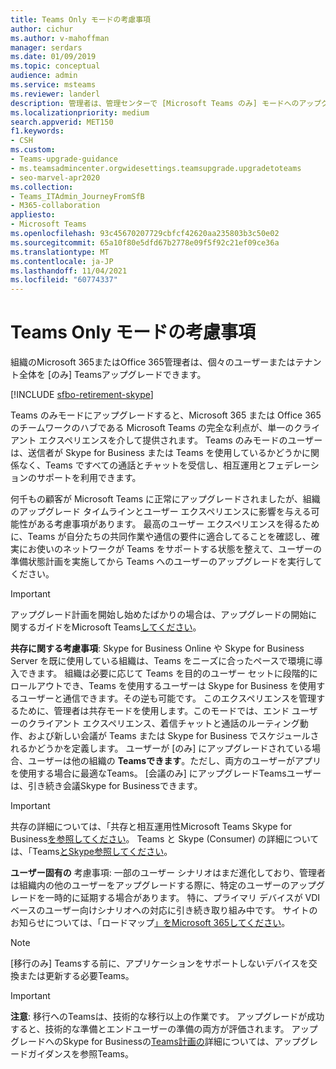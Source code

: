 ```yaml
---
title: Teams Only モードの考慮事項
author: cichur
ms.author: v-mahoffman
manager: serdars
ms.date: 01/09/2019
ms.topic: conceptual
audience: admin
ms.service: msteams
ms.reviewer: landerl
description: 管理者は、管理センターで [Microsoft Teams のみ] モードへのアップグレードを準備するMicrosoft Teams確認できます。
ms.localizationpriority: medium
search.appverid: MET150
f1.keywords:
- CSH
ms.custom:
- Teams-upgrade-guidance
- ms.teamsadmincenter.orgwidesettings.teamsupgrade.upgradetoteams
- seo-marvel-apr2020
ms.collection:
- Teams_ITAdmin_JourneyFromSfB
- M365-collaboration
appliesto:
- Microsoft Teams
ms.openlocfilehash: 93c45670207729cbfcf42620aa235803b3c50e02
ms.sourcegitcommit: 65a10f80e5dfd67b2778e09f5f92c21ef09ce36a
ms.translationtype: MT
ms.contentlocale: ja-JP
ms.lasthandoff: 11/04/2021
ms.locfileid: "60774337"
---
```

# <a name="teams-only-mode-considerations"></a>Teams Only モードの考慮事項

組織のMicrosoft 365またはOffice 365管理者は、個々のユーザーまたはテナント全体を [のみ] Teamsアップグレードできます。  

[!INCLUDE [sfbo-retirement-skype](../Skype/Hub/includes/sfbo-retirement.md)]

Teams のみモードにアップグレードすると、Microsoft 365 または Office 365 のチームワークのハブである Microsoft Teams の完全な利点が、単一のクライアント エクスペリエンスを介して提供されます。 Teams のみモードのユーザーは、送信者が Skype for Business または Teams を使用しているかどうかに関係なく、Teams ですべての通話とチャットを受信し、相互運用とフェデレーションのサポートを利用できます。

何千もの顧客が Microsoft Teams に正常にアップグレードされましたが、組織のアップグレード タイムラインとユーザー エクスペリエンスに影響を与える可能性がある考慮事項があります。 最高のユーザー エクスペリエンスを得るために、Teams が自分たちの共同作業や通信の要件に適合してることを確認し、確実にお使いのネットワークが Teams をサポートする状態を整えて、ユーザーの準備状態計画を実施してから Teams へのユーザーのアップグレードを実行してください。 

> [!IMPORTANT]
> アップグレード計画を開始し始めたばかりの場合は、アップグレードの開始に関するガイドをMicrosoft Teams[してください](upgrade-start-here.md)。 

**共存に関する考慮事項**: Skype for Business Online や Skype for Business Server を既に使用している組織は、Teams をニーズに合ったペースで環境に導入できます。 組織は必要に応じて Teams を目的のユーザー セットに段階的にロールアウトでき、Teams を使用するユーザーは Skype for Business を使用するユーザーと通信できます。その逆も可能です。 このエクスペリエンスを管理するために、管理者は共存モードを使用します。このモードでは、エンド ユーザーのクライアント エクスペリエンス、着信チャットと通話のルーティング動作、および新しい会議が Teams または Skype for Business でスケジュールされるかどうかを定義します。 ユーザーが [のみ] にアップグレードされている場合、ユーザーは他の組織の **Teamsできます**。ただし、両方のユーザーがアプリを使用する場合に最適なTeams。 [会議のみ] にアップグレードTeamsユーザーは、引き続き会議Skype for Businessできます。 

> [!IMPORTANT]
> 共存の詳細については、「共存と相互運用性Microsoft Teams Skype for Business[を参照してください](teams-and-skypeforbusiness-coexistence-and-interoperability.md)。 Teams と Skype (Consumer) の詳細については、「Teams[とSkype参照してください](teams-skype-interop.md)。


**ユーザー固有の** 考慮事項: 一部のユーザー シナリオはまだ進化しており、管理者は組織内の他のユーザーをアップグレードする際に、特定のユーザーのアップグレードを一時的に延期する場合があります。 特に、プライマリ デバイスが VDI ベースのユーザー向けシナリオへの対応に引き続き取り組み中です。 サイトのお知らせについては、「ロードマップ[」をMicrosoft 365してください](https://www.microsoft.com/microsoft-365/roadmap)。

> [!NOTE]
> [移行のみ] Teamsする前に、アプリケーションをサポートしないデバイスを交換または更新する必要Teams。 

> [!IMPORTANT]
> **注意**: 移行へのTeamsは、技術的な移行以上の作業です。 アップグレードが成功すると、技術的な準備とエンドユーザーの準備の両方が評価されます。 アップグレードへのSkype for Businessの[Teams計画の](upgrade-framework.md)詳細については、アップグレードガイダンスを参照Teams。  
